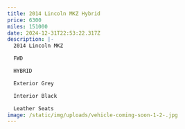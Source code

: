 ```yaml
---
title: 2014 Lincoln MKZ Hybrid
price: 6300
miles: 151000
date: 2024-12-31T22:53:22.317Z
description: |-
  2014 Lincoln MKZ

  FWD

  HYBRID

  Exterior Grey

  Interior Black

  Leather Seats
image: /static/img/uploads/vehicle-coming-soon-1-2-.jpg
---
```

